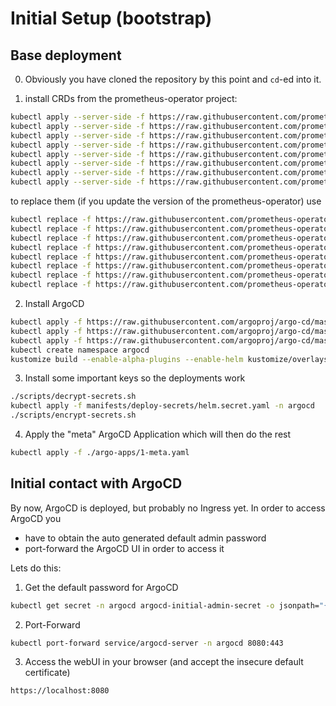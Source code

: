 # Initial Setup (bootstrap)

## Base deployment

0. Obviously you have cloned the repository by this point and `cd`-ed into it.

1. install CRDs from the prometheus-operator project:

```bash
kubectl apply --server-side -f https://raw.githubusercontent.com/prometheus-operator/prometheus-operator/main/jsonnet/prometheus-operator/alertmanagerconfigs-crd.json
kubectl apply --server-side -f https://raw.githubusercontent.com/prometheus-operator/prometheus-operator/main/jsonnet/prometheus-operator/alertmanagers-crd.json
kubectl apply --server-side -f https://raw.githubusercontent.com/prometheus-operator/prometheus-operator/main/jsonnet/prometheus-operator/podmonitors-crd.json
kubectl apply --server-side -f https://raw.githubusercontent.com/prometheus-operator/prometheus-operator/main/jsonnet/prometheus-operator/probes-crd.json
kubectl apply --server-side -f https://raw.githubusercontent.com/prometheus-operator/prometheus-operator/main/jsonnet/prometheus-operator/prometheuses-crd.json
kubectl apply --server-side -f https://raw.githubusercontent.com/prometheus-operator/prometheus-operator/main/jsonnet/prometheus-operator/prometheusrules-crd.json
kubectl apply --server-side -f https://raw.githubusercontent.com/prometheus-operator/prometheus-operator/main/jsonnet/prometheus-operator/servicemonitors-crd.json
kubectl apply --server-side -f https://raw.githubusercontent.com/prometheus-operator/prometheus-operator/main/jsonnet/prometheus-operator/thanosrulers-crd.json
```
to replace them (if you update the version of the prometheus-operator) use

```bash
kubectl replace -f https://raw.githubusercontent.com/prometheus-operator/prometheus-operator/main/jsonnet/prometheus-operator/alertmanagerconfigs-crd.json
kubectl replace -f https://raw.githubusercontent.com/prometheus-operator/prometheus-operator/main/jsonnet/prometheus-operator/alertmanagers-crd.json
kubectl replace -f https://raw.githubusercontent.com/prometheus-operator/prometheus-operator/main/jsonnet/prometheus-operator/podmonitors-crd.json
kubectl replace -f https://raw.githubusercontent.com/prometheus-operator/prometheus-operator/main/jsonnet/prometheus-operator/probes-crd.json
kubectl replace -f https://raw.githubusercontent.com/prometheus-operator/prometheus-operator/main/jsonnet/prometheus-operator/prometheuses-crd.json
kubectl replace -f https://raw.githubusercontent.com/prometheus-operator/prometheus-operator/main/jsonnet/prometheus-operator/prometheusrules-crd.json
kubectl replace -f https://raw.githubusercontent.com/prometheus-operator/prometheus-operator/main/jsonnet/prometheus-operator/servicemonitors-crd.json
kubectl replace -f https://raw.githubusercontent.com/prometheus-operator/prometheus-operator/main/jsonnet/prometheus-operator/thanosrulers-crd.json
```

2. Install ArgoCD

```bash
kubectl apply -f https://raw.githubusercontent.com/argoproj/argo-cd/master/manifests/crds/appproject-crd.yaml
kubectl apply -f https://raw.githubusercontent.com/argoproj/argo-cd/master/manifests/crds/applicationset-crd.yaml
kubectl apply -f https://raw.githubusercontent.com/argoproj/argo-cd/master/manifests/crds/application-crd.yaml
kubectl create namespace argocd
kustomize build --enable-alpha-plugins --enable-helm kustomize/overlays/argocd | kubectl apply -n argocd -f -
```

3. Install some important keys so the deployments work

```bash
./scripts/decrypt-secrets.sh
kubectl apply -f manifests/deploy-secrets/helm.secret.yaml -n argocd
./scripts/encrypt-secrets.sh
```

4. Apply the "meta" ArgoCD Application which will then do the rest

```bash
kubectl apply -f ./argo-apps/1-meta.yaml
```

## Initial contact with ArgoCD

By now, ArgoCD is deployed, but probably no Ingress yet. In order to access ArgoCD you

* have to obtain the auto generated default admin password
* port-forward the ArgoCD UI in order to access it

Lets do this:

1. Get the default password for ArgoCD

```bash
kubectl get secret -n argocd argocd-initial-admin-secret -o jsonpath="{.data.password}" | base64 -d
```

2. Port-Forward

```bash
kubectl port-forward service/argocd-server -n argocd 8080:443
```

3. Access the webUI in your browser (and accept the insecure default certificate)

```
https://localhost:8080
```
